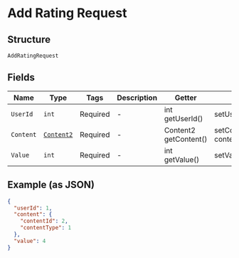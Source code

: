 
# Add Rating Request

## Structure

`AddRatingRequest`

## Fields

| Name | Type | Tags | Description | Getter | Setter |
|  --- | --- | --- | --- | --- | --- |
| `UserId` | `int` | Required | - | int getUserId() | setUserId(int userId) |
| `Content` | [`Content2`](../../doc/models/content-2.md) | Required | - | Content2 getContent() | setContent(Content2 content) |
| `Value` | `int` | Required | - | int getValue() | setValue(int value) |

## Example (as JSON)

```json
{
  "userId": 1,
  "content": {
    "contentId": 2,
    "contentType": 1
  },
  "value": 4
}
```

